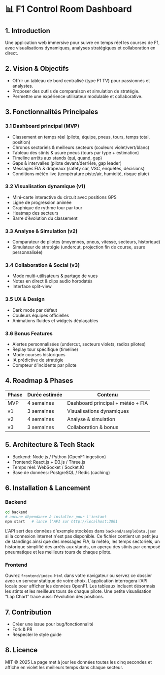 # 📊 F1 Control Room Dashboard

## 1. Introduction
Une application web immersive pour suivre en temps réel les courses de F1, avec visualisations dynamiques, analyses stratégiques et collaboration en direct.

## 2. Vision & Objectifs
- Offrir un tableau de bord centralisé (type F1 TV) pour passionnés et analystes.
- Proposer des outils de comparaison et simulation de stratégie.
- Permettre une expérience utilisateur modulable et collaborative.

## 3. Fonctionnalités Principales

### 3.1 Dashboard principal (MVP)
- Classement en temps réel (pilote, équipe, pneus, tours, temps total, position)
- Chronos sectoriels & meilleurs secteurs (couleurs violet/vert/blanc)
- Tableau des stints & usure pneus (tours par type + estimation)
- Timeline arrêts aux stands (qui, quand, gap)
- Gaps & intervalles (pilote devant/derrière, gap leader)
- Messages FIA & drapeaux (safety car, VSC, enquêtes, décisions)
- Conditions météo live (température piste/air, humidité, risque pluie)

### 3.2 Visualisation dynamique (v1)
- Mini-carte interactive du circuit avec positions GPS
- Ligne de progression animée
- Graphique de rythme tour par tour
- Heatmap des secteurs
- Barre d’évolution du classement

### 3.3 Analyse & Simulation (v2)
- Comparateur de pilotes (moyennes, pneus, vitesse, secteurs, historique)
- Simulateur de stratégie (undercut, projection fin de course, usure personnalisée)

### 3.4 Collaboration & Social (v3)
- Mode multi-utilisateurs & partage de vues
- Notes en direct & clips audio horodatés
- Interface split-view

### 3.5 UX & Design
- Dark mode par défaut
- Couleurs équipes officielles
- Animations fluides et widgets déplaçables

### 3.6 Bonus Features
- Alertes personnalisées (undercut, secteurs violets, radios pilotes)
- Replay tour spécifique (timeline)
- Mode courses historiques
- IA prédictive de stratégie
- Compteur d’incidents par pilote

## 4. Roadmap & Phases
| Phase | Durée estimée | Contenu |
|-------|---------------|---------|
| MVP   | 4 semaines    | Dashboard principal + météo + FIA |
| v1    | 3 semaines    | Visualisations dynamiques |
| v2    | 4 semaines    | Analyse & simulation |
| v3    | 3 semaines    | Collaboration & bonus |

## 5. Architecture & Tech Stack
- Backend: Node.js / Python (OpenF1 ingestion)
- Frontend: React.js + D3.js / Three.js
- Temps réel: WebSocket / Socket.IO
- Base de données: PostgreSQL / Redis (caching)

## 6. Installation & Lancement

### Backend
```bash
cd backend
# aucune dépendance à installer pour l'instant
npm start   # lance l'API sur http://localhost:3001
```

L'API sert des données d'exemple stockées dans `backend/sampleData.json` si la
connexion internet n'est pas disponible. Ce fichier contient un petit jeu de
standings ainsi que des messages FIA, la météo, les temps sectoriels, un
historique simplifié des arrêts aux stands, un aperçu des stints par
composé pneumatique et les meilleurs tours de chaque pilote.

### Frontend
Ouvrez `frontend/index.html` dans votre navigateur ou servez ce dossier avec un
serveur statique de votre choix. L'application interrogera l'API locale pour
afficher les données OpenF1.
Les tableaux incluent désormais les stints et les meilleurs tours de chaque
pilote. Une petite visualisation "Lap Chart" trace aussi l'évolution des positions.

## 7. Contribution
- Créer une issue pour bug/fonctionnalité
- Fork & PR
- Respecter le style guide

## 8. Licence
MIT © 2025
La page met à jour les données toutes les cinq secondes et affiche en violet les meilleurs temps dans chaque secteur.
